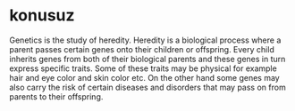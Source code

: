 # konusuz

Genetics is the study of heredity. Heredity is a biological process where a parent passes certain genes onto their children or offspring. Every child inherits genes from both of their biological parents and these genes in turn express specific traits. Some of these traits may be physical for example hair and eye color and skin color etc. On the other hand some genes may also carry the risk of certain diseases and disorders that may pass on from parents to their offspring.
